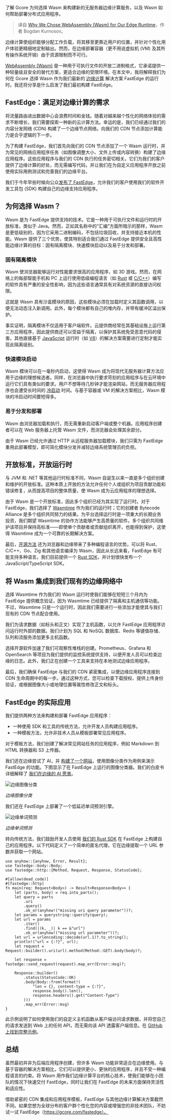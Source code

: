 
<!--
title: 我们为何为边缘运行时选择WebAssembly
cover: ./cover.jpg
-->

了解 Gcore 为何选择 Wasm 来构建新的无服务器边缘计算服务，以及 Wasm 如何帮助部署分布式应用程序。

> 译自 [Why We Chose WebAssembly (Wasm) for Our Edge Runtime](https://thenewstack.io/why-we-chose-webassembly-wasm-for-our-edge-runtime/)，作者 Bogdan Kurnosov。


边缘计算使组织能够分配工作负载，将其移至更靠近用户的位置，并针对个性化用户体验更精细地定制输出。然而，在边缘部署容器（更不用说虚拟机 (VM) 及其所有操作系统开销）由于资源限制而不可行。

[WebAssembly (Wasm)](https://thenewstack.io/webassembly/) 是一种用于可执行文件的开放二进制格式，它承诺提供一种轻量级且安全的替代方案，更适合边缘的受限环境。在本文中，我将解释我们为何在 Gcore 选择 Wasm 作为我们最新的 [边缘计算](https://thenewstack.io/edge-computing/) 解决方案 FastEdge 的运行时。我还将分享是什么启发了我们最初构建 FastEdge。

## FastEdge：满足对边缘计算的需求

将流量路由进出数据中心会浪费时间和金钱。随着对越来越个性化的网络体验的需求不断增长，我们需要探索一种新的云计算方法。幸运的是，我们已经通过我们的内容分发网络 (CDN) 构建了一个边缘节点网络。向我们的 CDN 节点添加计算能力是合乎逻辑的下一步。

为了构建 FastEdge，我们首先向我们的 CDN 节点添加了一个 Wasm 运行时，并为常见的网络应用程序任务（如图像调整大小、文件上传或内容转换）构建了边缘应用程序。这些应用程序与我们的 CDN 执行的任务密切相关。它们为我们的客户提供了边缘计算的好处，而无需编写代码，并让我们在为自定义应用程序开放之前使用实际用例测试和完善我们的边缘平台。

我们于今年早些时候向公众[发布了 FastEdge](https://gcore.com/fastedge)，允许我们的客户使用我们的软件开发工具包 (SDK) 构建自己的边缘支持应用程序。

## 为何选择 Wasm？

Wasm 是为 FastEdge 提供支持的技术。它是一种用于可执行文件和运行时的开放标准，类似于 Java。然而，正如其名称中的“汇编”方面所暗示的那样，Wasm 是更低级别的，因为它采用二进制编码，不包括垃圾回收，并支持接近本机的性能。Wasm 提供了三个优势，使其特别适合我们通过 FastEdge 提供安全且高性能边缘计算的目标：固有隔离模块、快速模块启动以及易于分发和部署。

### 固有隔离模块

Wasm 使浏览器能够运行对性能要求很高的应用程序，如 3D 游戏。然而，在网络上的每部智能手机和 PC 上运行使用低级编程语言（如 [Rust](https://roadmap.sh/rust) 或 [C/C++](https://roadmap.sh/cpp)）编写的软件具有严重的安全性影响，因为这些语言通常具有对系统资源的直接访问权限。

这就是 Wasm 具有沙盒模块的原因，这些模块必须在加载时定义其函数调用，以便无法动态注入新调用。此外，每个模块都有自己的堆内存，并带有缓冲区溢出保护。

事实证明，隔离模块不仅适用于客户端软件。云提供商经常在其基础设施上运行第三方应用程序，因此提供商还可以受益于隔离，以保护其系统免受恶意代码的侵害。其他直接基于 [JavaScript](https://thenewstack.io/top-5-underutilized-javascript-features/) 运行时（如 [V8](https://thenewstack.io/node-js-22-release-improves-developer-experience/)）的解决方案需要进行定制才能实现此隔离级别。

### 快速模块启动

Wasm 模块可以在一毫秒内启动，这使得 Wasm 成为将现代无服务器计算方法应用于边缘的理想候选者。同样，在浏览器中执行要求苛刻的应用程序与在云环境中运行它们具有类似的要求。用户不想等待几秒钟才能渲染网站，而无服务器应用程序也会遭受长时间的 [冷启动](https://thenewstack.io/how-to-conquer-cold-starts-for-better-performance/) 时间。与基于容器或 VM 的解决方案相比，Wasm 模块的冷启动时间要短得多。

### 易于分发和部署

Wasm 由浏览器加载和执行，而无需重新启动客户端或整个机器。应用程序创建者可以在 Web 服务器上托管 Wasm 文件，而浏览器会处理其余部分。

由于 Wasm 已经允许通过 HTTP 从远程服务器加载模块，我们只需为 FastEdge 重用此部署模型，即可简化模块分发并减轻边缘系统管理员的负担。

## 开放标准，开放运行时


与 JVM 和 .NET 等其他运行时标准不同，Wasm 自诞生以来一直是多个组织创建和维护的开放标准。这种本质上开放的方法允许任何个人或组织为项目贡献功能和错误修复，从而提高项目的整体质量，使 Wasm 成为云应用程序的理想选择。

由于 Wasm 是一个开放标准，因此多个组织已经为其实现了运行时。对于 FastEdge，我们选择了 [Wasmtime](https://wasmtime.dev/) 作为我们的运行时；它的创建者 Bytecode Alliance 是多个组织共同努力的结果。为平台选择运行时是一项重大的长期业务投资，我们期望 Wasmtime 的协作方法能够产生高质量的软件。多个组织共同维护该项目并保持高标准——即使单个贡献者或贡献组织离开，也能得到保护，这使得 Wasmtime 成为一个可靠的长期解决方案。

最后，[开源方法](https://thenewstack.io/open-source/) 还为浏览器和边缘带来了多种编程语言的优势。可以将 Rust、C/C++、Go、Zig 和其他语言编译为 Wasm，因此从长远来看，FastEdge 有可能支持多种语言。我们目前提供一个 [Rust SDK](https://github.com/G-Core/FastEdge-sdk-rust/)，并计划很快发布一个 JavaScript/TypeScript SDK。

## 将 Wasm 集成到我们现有的边缘网络中

选择 Wasmtime 作为我们的 Wasm 运行时使我们能够在短短三个月内为 FastEdge 提供概念验证，因为 Wasmtime 已经提供了隔离和主机通信等功能。不过，Wasmtime 只是一个运行时，因此我们需要进行一些添加才能使其与我们现有的 CDN 节点配合使用。

我们为请求数据（如标头和正文）实现了主机函数，以允许 FastEdge 应用程序访问运行时外部的数据。我们计划为 SQL 和 NoSQL 数据库、Redis 等键值存储、队列和流服务添加更多主机函数。

选择开源软件加速了我们可观察性堆栈的创建。Prometheus、Grafana 和 OpenSearch 等项目为我们提供的监控系统提供支持，以便开发人员可以检查边缘的日志。此外，我们正在创建一个工具来支持在本地测试边缘应用程序。

最后，我们确保 FastEdge 与我们的 CDN 紧密集成，以便边缘应用程序连接到 CDN 生命周期中的每一步。通过这种方式，您可以检查下载授权、提供上传身份验证，或根据图像大小或地理位置等属性修改正文和标头。

## FastEdge 的实际应用

我们提供两种方法来构建和部署 FastEdge 应用程序：

- 一种使用 SDK 和工具的传统方法，允许开发人员构建应用程序。
- 一种模板方法，允许非技术人员从模板部署常见应用程序。

对于模板方法，我们创建了解决常见网站任务的应用程序，例如 Markdown 到 HTML 转换器和 S3 上传器。

我们还在边缘尝试了 AI，并 [构建了一个网站](https://fast-edge-demo.fastedge.gcore.dev/)，使用图像分类作为用例来演示 FastEdge 的功能。下图显示了在 FastEdge 上运行的图像分类器。我们的白皮书详细解释了 [我们在边缘的 AI 愿景](https://gcore.com/library/wp-web-assembly-for-ai-inference)。

![边缘图像分类](https://cdn.thenewstack.io/media/2024/05/6533790f-webassembly-at-the-edge-1-1024x399.png)

*边缘图像分类*

我们还在 FastEdge 上部署了一个低延迟单词预测引擎。

![边缘单词预测](https://cdn.thenewstack.io/media/2024/05/f1bcef20-webassembly-at-the-edge-2-1024x391.png)

*边缘单词预测*

转向传统方法，我们鼓励开发人员使用 [我们的 Rust SDK](https://github.com/G-Core/FastEdge-sdk-rust/) 在 FastEdge 上构建自己的应用程序。以下代码定义了一个简单的匿名代理，它在边缘提取一个 URL 参数并获取一个网站。

```
use anyhow::{anyhow, Error, Result};
use fastedge::body::Body;
use fastedge::http::{Method, Request, Response, StatusCode};

#[allow(dead_code)]
#[fastedge::http]
fn main(req: Request<Body>) -> Result<Response<Body>> {
    let (parts, body) = req.into_parts();
    let query = parts
        .uri
        .query()
        .ok_or(anyhow!("missing uri query parameter"))?;
    let params = querystring::querify(query);
    let url = params
        .iter()
        .find(|(k, _)| k == &"url")
        .ok_or(anyhow!("missing url parameter"))?;
    let url = urlencoding::decode(url.1)?.to_string();
    println!("url = {:?}", url);
    let request = Request::builder().uri(url).method(Method::GET).body(body)?;

    let response = fastedge::send_request(request).map_err(Error::msg)?;

    Response::builder()
        .status(StatusCode::OK)
        .body(Body::from(format!(
            "len = {}, content-type = {:?}",
            response.body().len(),
            response.headers().get("Content-Type")
        )))
        .map_err(Error::msg)
}
```

此示例说明了如何使用我们的自定义主机函数从客户端访问请求数据，并将您自己的请求发送到 Web 上的任何 API，而无需向该 API 透露客户端信息。在 [GitHub 上找到完整示例](https://github.com/G-Core/FastEdge-sdk-rust/tree/main/examples/backend)。

## 总结

虽然最初并非为后端应用程序创建，但许多 Wasm 功能非常适合在边缘使用。与基于容器的解决方案相比，它们可以提供更小、更快的应用程序，并且不受一种编程语言的约束。将 Wasm 用作我们边缘计算平台的核心技术，使我们能够在小团队的情况下快速交付 FastEdge，同时让我们在 FastEdge 的未来方面保持灵活性和适应性。

借助紧密的 CDN 集成和应用程序模板，FastEdge 与其他边缘计算解决方案截然不同。如果您想为全球分布的客户群个性化您的内容或增强您的非技术团队，不妨试一试 FastEdge（https://gcore.com/fastedge）。
